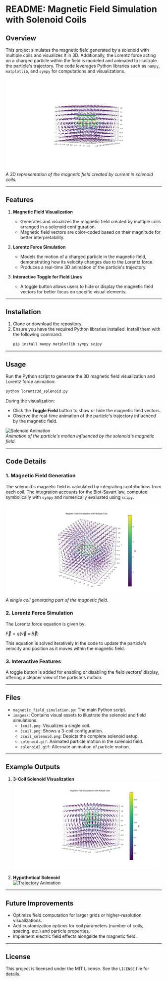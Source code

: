# README: Magnetic Field Simulation with Solenoid Coils

## Overview

This project simulates the magnetic field generated by a solenoid with multiple coils and visualizes it in 3D. Additionally, the Lorentz force acting on a charged particle within the field is modeled and animated to illustrate the particle's trajectory. The code leverages Python libraries such as `numpy`, `matplotlib`, and `sympy` for computations and visualizations.

![3D Coil Visualization](images/3coil.png)  
*A 3D representation of the magnetic field created by current in solenoid coils.*

---

## Features

1. **Magnetic Field Visualization**  
   - Generates and visualizes the magnetic field created by multiple coils arranged in a solenoid configuration.
   - Magnetic field vectors are color-coded based on their magnitude for better interpretability.

2. **Lorentz Force Simulation**  
   - Models the motion of a charged particle in the magnetic field, demonstrating how its velocity changes due to the Lorentz force.
   - Produces a real-time 3D animation of the particle's trajectory.

3. **Interactive Toggle for Field Lines**  
   - A toggle button allows users to hide or display the magnetic field vectors for better focus on specific visual elements.

---

## Installation

1. Clone or download the repository.  
2. Ensure you have the required Python libraries installed. Install them with the following command:  
   ```bash
   pip install numpy matplotlib sympy scipy
   ```

---

## Usage

Run the Python script to generate the 3D magnetic field visualization and Lorentz force animation:
```bash
python lorentz3d_solenoid.py
```

During the visualization:
- Click the **Toggle Field** button to show or hide the magnetic field vectors.
- Observe the real-time animation of the particle's trajectory influenced by the magnetic field.

![Solenoid Animation](images/solenoid.gif)  
*Animation of the particle's motion influenced by the solenoid's magnetic field.*

---

## Code Details

### 1. Magnetic Field Generation
The solenoid's magnetic field is calculated by integrating contributions from each coil. The integration accounts for the Biot-Savart law, computed symbolically with `sympy` and numerically evaluated using `scipy`.

![1-Coil Representation](images/1coil.png)  
*A single coil generating part of the magnetic field.*

### 2. Lorentz Force Simulation
The Lorentz force equation is given by:

$\vec{F}=q(\vec{v} \times \vec{B})$

This equation is solved iteratively in the code to update the particle's velocity and position as it moves within the magnetic field.

### 3. Interactive Features
A toggle button is added for enabling or disabling the field vectors' display, offering a cleaner view of the particle's motion.

---

## Files

- `magnetic_field_simulation.py`: The main Python script.
- `images/`: Contains visual assets to illustrate the solenoid and field simulations.
  - `1coil.png`: Visualizes a single coil.
  - `3coil.png`: Shows a 3-coil configuration.
  - `3coil_solenoid.png`: Depicts the complete solenoid setup.
  - `solenoid.gif`: Animated particle motion in the solenoid field.
  - `solenoid2.gif`: Alternate animation of particle motion.

---

## Example Outputs

1. **3-Coil Solenoid Visualization**  
   ![3-Coil Solenoid](images/3coil_solenoid.png)  

2. **Hypothetical Solenoid**  
   ![Trajectory Animation](images/solenoid2.gif)  

---

## Future Improvements

- Optimize field computation for larger grids or higher-resolution visualizations.
- Add customization options for coil parameters (number of coils, spacing, etc.) and particle properties.
- Implement electric field effects alongside the magnetic field.

---

## License

This project is licensed under the MIT License. See the `LICENSE` file for details.